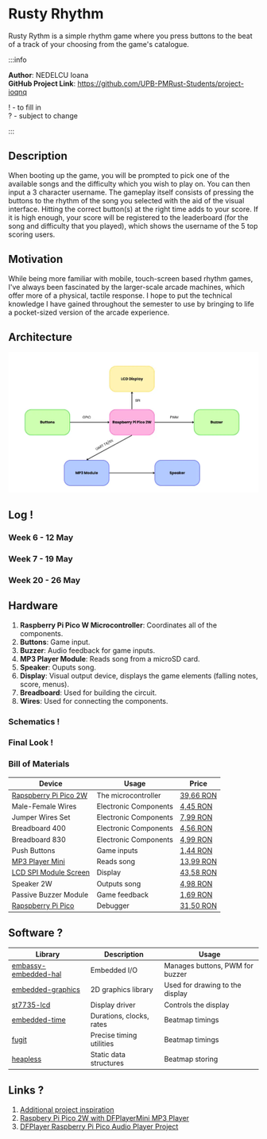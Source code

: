 # Rusty Rhythm
Rusty Rythm is a simple rhythm game where you press buttons to the beat of a track of your choosing from the game's catalogue.

:::info 

**Author**: NEDELCU Ioana \
**GitHub Project Link**: https://github.com/UPB-PMRust-Students/project-ioqnq

! - to fill in \
? - subject to change

:::

## Description

When booting up the game, you will be prompted to pick one of the available songs and the difficulty which you wish to play on. You can then input a 3 character username. The gameplay itself consists of pressing the buttons to the rhythm of the song you selected with the aid of the visual interface. Hitting the correct button(s) at the right time adds to your score. If it is high enough, your score will be registered to the leaderboard (for the song and difficulty that you played), which shows the username of the 5 top scoring users.

## Motivation

While being more familiar with mobile, touch-screen based rhythm games, I've always been fascinated by the larger-scale arcade machines, which offer more of a physical, tactile response. I hope to put the technical knowledge I have gained throughout the semester to use by bringing to life a pocket-sized version of the arcade experience.

## Architecture

![Architechture Diagram](ArchitectureSchematicRustyRythm.webp)

## Log !

<!-- write every week your progress here -->

### Week 6 - 12 May
<!-- I connected all the components and made the electronic circuit according to the shape of the stage and tested it.  -->

### Week 7 - 19 May
<!-- I made the KiCad Schematic for the project. Because I couldn't find any symbol for Pico Display Pack, I created it and added to the schematic. -->
<!-- I created the stage and added it to the circuit having now the final shape of it. -->

### Week 20 - 26 May
<!-- I started the software and finished it, while also doing final improvements to my project. -->

## Hardware

1. **Raspberry Pi Pico W Microcontroller**: Coordinates all of the components.
2. **Buttons**: Game input.
3. **Buzzer**: Audio feedback for game inputs.
4. **MP3 Player Module**: Reads song from a microSD card.
5. **Speaker**: Ouputs song.
6. **Display**: Visual output device, displays the game elements (falling notes, score, menus). 
7. **Breadboard**: Used for building the circuit.
8. **Wires**: Used for connecting the components.



### Schematics !

<!-- ![KiCad Schematics](kicad.webp)
![Circuit picture 1](circuit.webp)
![Circuit picture 2](circuit1.webp)
![Circuit picture 3](circuit2.webp) -->


### Final Look !
<!-- ![Final look](scena_final.webp) -->


### Bill of Materials

<!-- Fill out this table with all the hardware components that you might need.

The format is 
```
| [Device](link://to/device) | This is used ... | [price](link://to/store) |

```

-->

| Device | Usage | Price |
|--------|--------|-------|
| [Rapspberry Pi Pico 2W](https://www.raspberrypi.com/documentation/microcontrollers/pico-series.html#pico-2-family) | The microcontroller | [39,66 RON](https://www.optimusdigital.ro/ro/placi-raspberry-pi/13327-raspberry-pi-pico-2-w.html?search_query=raspberry+pi+pico&results=26) |
| Male-Female Wires | Electronic Components | [4,45 RON](https://www.optimusdigital.ro/ro/toate-produsele/876-set-fire-mama-tata-10p-15-cm.html?search_query=mama+15cm&results=3) |
| Jumper Wires Set | Electronic Components | [7,99 RON](https://www.optimusdigital.ro/ro/fire-fire-mufate/12-set-de-cabluri-pentru-breadboard.html?search_query=set+fire&results=110) |
| Breadboard 400 | Electronic Components | [4,56 RON](https://www.optimusdigital.ro/ro/prototipare-breadboard-uri/44-breadboard-400-points.html?search_query=breadboard+hq&results=128) |
| Breadboard 830 | Electronic Components | [4,99 RON](https://www.optimusdigital.ro/ro/prototipare-breadboard-uri/44-breadboard-400-points.html?search_query=breadboard+hq&results=128) |
| Push Buttons | Game inputs | [1,44 RON](https://www.optimusdigital.ro/ro/butoane-i-comutatoare/1119-buton-6x6x6.html?search_query=buton+6&results=213) |
| [MP3 Player Mini](https://wiki.dfrobot.com/DFPlayer_Mini_SKU_DFR0299)| Reads song | [13,99 RON](https://www.optimusdigital.ro/ro/audio/1484-modul-mp3-player-in-miniatura-dfplayer-mini.html?search_query=mp3&results=45) |
| [LCD SPI Module Screen](https://ardushop.ro/en/displays-and-leds/1349-modul-lcd-spi-128x160-6427854019561.html) | Display | [43,58 RON](https://ardushop.ro/en/displays-and-leds/1349-modul-lcd-spi-128x160-6427854019561.html) |
| Speaker 2W | Outputs song | [4,98 RON](https://ardushop.ro/en/modules/1898-difuzor-2w-8ohm-6427854028723.html) |
| Passive Buzzer Module | Game feedback | [1,69 RON](https://www.optimusdigital.ro/ro/componente-electronice/12598-modul-buzzer-pasiv.html?search_query=modul+buzzer&results=30) |
| [Rapspberry Pi Pico](https://www.raspberrypi.com/documentation/microcontrollers/pico-series.html#pico-1-family) | Debugger | [31,50 RON](https://ardushop.ro/en/raspberry-pi/513-raspberry-pi-pico-6427854006004.html) |







## Software ?

| Library | Description | Usage |
|---------|-------------|-------|
| [embassy-embedded-hal](https://github.com/embassy-rs/embassy/tree/main/embassy-embedded-hal) | Embedded I/O | Manages buttons, PWM for buzzer |
| [embedded-graphics](https://github.com/embedded-graphics/embedded-graphics) | 2D graphics library | Used for drawing to the display |
| [st7735-lcd](https://github.com/sajattack/st7735-lcd-rs) | Display driver | Controls the display |
| [embedded-time](https://crates.io/crates/embedded-time) | Durations, clocks, rates | Beatmap timings |
| [fugit](https://crates.io/crates/fugit) | Precise timing utilities | Beatmap timings |
| [heapless](https://docs.rs/heapless/latest/heapless/) | Static data structures | Beatmap storing |


## Links ?

<!-- Add a few links that inspired you and that you think you will use for your project --> 

1. [Additional project inspiration](https://www.youtube.com/watch?v=SYxIqJ6wqH0)
2. [Raspbery Pi Pico 2W with DFPlayerMini MP3 Player](https://www.youtube.com/watch?v=Tuc359wUx_E)
3. [DFPlayer Raspberry Pi Pico Audio Player Project](https://www.youtube.com/watch?v=IDCNz7A6sWA)

